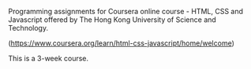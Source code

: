 Programming assignments for Coursera online course - HTML, CSS and Javascript offered by The Hong Kong University of Science and Technology. 

(https://www.coursera.org/learn/html-css-javascript/home/welcome)

This is a 3-week course.
